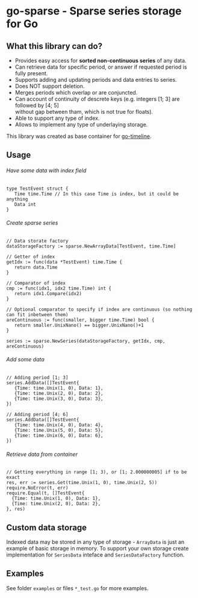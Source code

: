 # go-sparse - Sparse series storage for Go

## What this library can do?

* Provides easy access for **sorted non-continuous series** of any data.
* Can retrieve data for specific period, or answer if requested period is fully present.
* Supports adding and updating periods and data entries to series.
* Does NOT support deletion.
* Merges periods which overlap or are conjuncted.
* Can account of continuity of descrete keys (e.g. integers [1; 3] are followed by [4; 5]  
  without gap between tham, which is not true for floats).
* Able to support any type of index.
* Allows to implement any type of underlaying storage.

This library was created as base container for [go-timeline](https://github.com/nnikolash/go-timeline). 

## Usage

###### Have some data with index field

```
type TestEvent struct {
   Time time.Time // In this case Time is index, but it could be anything
   Data int
}
```

###### Create sparse series

```
// Data storate factory
dataStorageFactory := sparse.NewArrayData[TestEvent, time.Time]

// Getter of index
getIdx := func(data *TestEvent) time.Time {
   return data.Time
}

// Comparator of index
cmp := func(idx1, idx2 time.Time) int {
   return idx1.Compare(idx2)
}

// Optional comparator to specify if index are continuous (so nothing can fit inbetween them)
areContinuous := func(smaller, bigger time.Time) bool {
   return smaller.UnixNano() == bigger.UnixNano()+1
}

series := sparse.NewSeries(dataStorageFactory, getIdx, cmp, areContinuous)
```

###### Add some data

```
// Adding period [1; 3]
series.AddData([]TestEvent{
   {Time: time.Unix(1, 0), Data: 1},
   {Time: time.Unix(2, 0), Data: 2},
   {Time: time.Unix(3, 0), Data: 3},
})

// Adding period [4; 6]
series.AddData([]TestEvent{
   {Time: time.Unix(4, 0), Data: 4},
   {Time: time.Unix(5, 0), Data: 5},
   {Time: time.Unix(6, 0), Data: 6},
})
```

###### Retrieve data from container

```
// Getting everything in range [1; 3), or [1; 2.000000005] if to be exact
res, err := series.Get(time.Unix(1, 0), time.Unix(2, 5))
require.NoError(t, err)
require.Equal(t, []TestEvent{
  {Time: time.Unix(1, 0), Data: 1},
  {Time: time.Unix(2, 0), Data: 2},
}, res)
```

## Custom data storage

Indexed data may be stored in any type of storage - `ArrayData` is just an example of basic storage in memory.
To support your own storage create implementation for `SeriesData` inteface and `SeriesDataFactory` function.

## Examples

See folder `examples` or files `*_test.go` for more examples.
